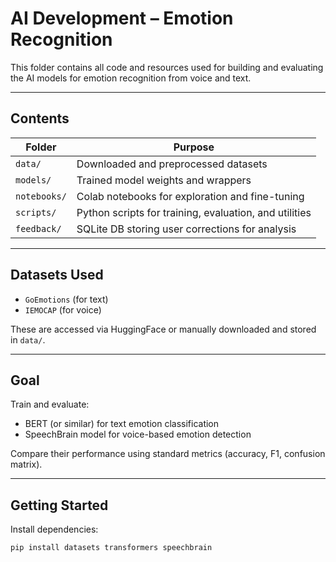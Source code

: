 # AI Development – Emotion Recognition

This folder contains all code and resources used for building and evaluating the AI models for emotion recognition from voice and text.

---

## Contents

| Folder       | Purpose                            |
|--------------|------------------------------------|
| `data/`      | Downloaded and preprocessed datasets |
| `models/`    | Trained model weights and wrappers  |
| `notebooks/` | Colab notebooks for exploration and fine-tuning |
| `scripts/`   | Python scripts for training, evaluation, and utilities |
| `feedback/`  | SQLite DB storing user corrections for analysis |

---

## Datasets Used

- `GoEmotions` (for text)
- `IEMOCAP` (for voice)

These are accessed via HuggingFace or manually downloaded and stored in `data/`.

---

## Goal

Train and evaluate:
- BERT (or similar) for text emotion classification
- SpeechBrain model for voice-based emotion detection

Compare their performance using standard metrics (accuracy, F1, confusion matrix).

---

## Getting Started

Install dependencies:

```bash
pip install datasets transformers speechbrain
